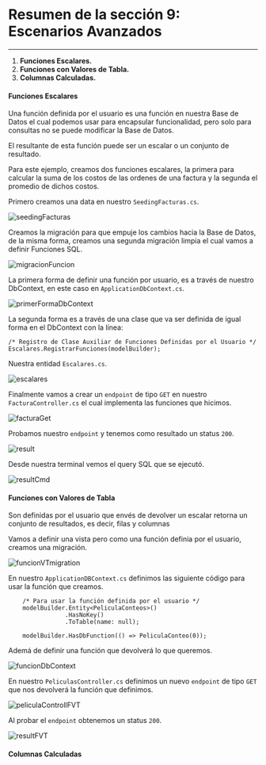 # Resumen de la sección 9: Escenarios Avanzados
___

1. __Funciones Escalares.__
2. __Funciones con Valores de Tabla.__
3. __Columnas Calculadas.__

#### Funciones Escalares

Una función definida por el usuario es una función en nuestra Base de Datos el cual podemos usar para encapsular funcionalidad, pero solo para consultas no se puede modificar la Base de Datos. 

El resultante de esta función puede ser un escalar o un conjunto de resultado. 

Para este ejemplo, creamos dos funciones escalares, la primera para calcular la suma de los costos de las ordenes de una factura y la segunda el promedio de dichos costos. 

Primero creamos una data en nuestro `SeedingFacturas.cs`. 

![seedingFacturas](/PeliculasWebAPI/images/seedingFacturas.png)

Creamos la migración para que empuje los cambios hacia la Base de Datos, de la misma forma, creamos una segunda migración limpia el cual vamos a definir Funciones SQL. 

![migracionFuncion](/PeliculasWebAPI/images/migracionFuncionesDefinidas.png)

La primera forma de definir una función por usuario, es a través de nuestro DbContext, en este caso en `ApplicationDbContext.cs`.

![primerFormaDbContext](/PeliculasWebAPI/images/facturaSumaDbContext.png)

La segunda forma es a través de una clase que va ser definida de igual forma en el DbContext con la línea: 

    /* Registro de Clase Auxiliar de Funciones Definidas por el Usuario */
    Escalares.RegistrarFunciones(modelBuilder);

Nuestra entidad `Escalares.cs`.

![escalares](/PeliculasWebAPI/images/escalares.png)

Finalmente vamos a crear un `endpoint` de tipo `GET` en nuestro `FacturaController.cs` el cual implementa las funciones que hicimos. 

![facturaGet](/PeliculasWebAPI/images/FacturaController%20FuncionesDefinidas.png)

Probamos nuestro `endpoint` y tenemos como resultado un status `200`.

![result](/PeliculasWebAPI/images/funcionesDefinidas%20Result.PNG)

Desde nuestra terminal vemos el query SQL que se ejecutó.

![resultCmd](/PeliculasWebAPI/images/funcionesDefinidas%20Result%20cmd.PNG)

#### Funciones con Valores de Tabla

Son definidas por el usuario que envés de devolver un escalar retorna un conjunto de resultados, es decir, filas y columnas

Vamos a definir una vista pero como una función definia por el usuario, creamos una migración. 

![funcionVTmigration](/PeliculasWebAPI/images/funcionesValoresTabla%20migration.png)

En nuestro `ApplicationDBContext.cs` definimos las siguiente código para usar la función que creamos. 

        /* Para usar la función definida por el usuario */
        modelBuilder.Entity<PeliculaConteos>()
                    .HasNoKey()
                    .ToTable(name: null);

        modelBuilder.HasDbFunction(() => PeliculaConteo(0));

Ademá de definir una función que devolverá lo que queremos. 

![funcionDbContext](/PeliculasWebAPI/images/funcionesValoresTabla%20dbContext.png)

En nuestro `PeliculasController.cs` definimos un nuevo `endpoint` de tipo `GET` que nos devolverá la función que definimos. 

![peliculaControllFVT](/PeliculasWebAPI/images/peliculasConteo%20FuncionVT.png)

Al probar el `endpoint` obtenemos un status `200`.

![resultFVT](/PeliculasWebAPI/images/funcionesValoresTabla%20Result.PNG)

#### Columnas Calculadas